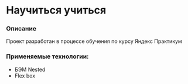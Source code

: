 # Научиться учиться

### Описание
Проект разработан в процессе обучения по курсу Яндекс Практикум

### Применяемые технологии:
* БЭМ Nested
* Flex box

